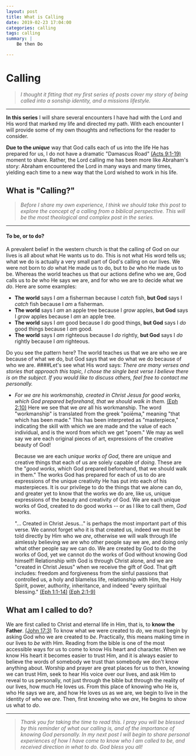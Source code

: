 ```yaml
---
layout: post
title: What is Calling
date: 2019-02-23 17:04:00
categories: calling
tags: calling
summary: |
    Be then Do

---
```



# Calling
>*I thought it fitting that my first series of posts cover my story of being called into a sonship identity, and a missions lifestyle.*

---
**In this series** I will share several encounters I have had with the Lord and His word that marked my life and directed my path. With each encounter I will provide some of my own thoughts and reflections for the reader to consider.

**Due to the _unique_** way that God calls each of us into the life He has prepared for us, I do not have a dramatic "Damascus Road" [(Acts 9:1-19)][Acts 9:1-19] moment to share. Rather, the Lord calling me has been more like Abraham's story: Abraham encountered the Lord in many ways and many times, yielding each time to a new way that the Lord wished to work in his life. 


## What is "Calling?"
>*Before I share my own experience, I think we should take this post to explore the concept of a calling from a biblical perspective. This will be the most theological and complex post in the series.*

--- 
#### To be, or to do?
A prevalent belief in the western church is that the calling of God on our lives is all about what He wants us to do. This is not what His word tells us; what we do is actually a very small part of God's calling on our lives. We were not born to *do* what He made us to do, but to *be* who He made us to be. Whereas the world teaches us that our actions define who we are, God calls us to *be* who He says we are, and for who we are to decide what we *do*. Here are some examples:

* **The world** says I *am* a fisherman because I *catch* fish, **but God** says I *catch* fish because I *am* a fisherman.
* **The world** says I *am* an apple tree because I *grow* apples, **but God** says I *grow* apples because I *am* an apple tree.
* **The world** says I *am* good because I *do* good things, **but God** says I *do* good things because I *am* good.
* **The world** says I *am* righteous because I *do* rightly, **but God** says I *do* rightly because I *am* righteous.

Do you see the pattern here? The world teaches us that we are who we are because of what we do, but God says that we do what we do because of who we are.
####Let's see what His word says:
*There are many verses and stories that approach this topic, I chose the single best verse I believe there is on the subject. If you would like to discuss others, feel free to contact me personally.*
	 
* *For we are his workmanship, created in Christ Jesus for good works, which God prepared beforehand, that we should walk in them.* [(Eph 2:10)][Eph 2:10]
	 Here we see that we *are* all his workmanship. The word "workmanship" is translated from the greek "poiēma," meaning "that which has been made." This has been interpreted as "masterpiece," indicating the skill with which we are made and the value of each individual, and is the word from which we get "poem." We may as well say we are each original pieces of art, expressions of the creative beauty of God! 
	
	Because we are each *unique works of God*, there are unique and creative things that each of us are solely capable of *doing*. These are the "*good works*, which God prepared beforehand, that we should walk in them." The works God has prepared for each of us to do are expressions of the unique creativity He has put into each of his masterpieces. It is our privilege to do the things that we alone can do, and greater yet to know that the works we do are, like us, unique expressions of the beauty and creativity of God. We are each unique works of God, created to do good works -- or as I like to call them, *God* works.
	
	"... Created in Christ Jesus..." is perhaps the most important part of this verse. We cannot forget who it is that created us, indeed we must be told directly by Him who we *are*, otherwise we will walk through life aimlessly believing we are who other people say we are, and doing only what other people say we can do. We are created by God to do the works of God, yet we cannot do the works of God without knowing God himself! Relationship with God is through Christ alone, and we are "created in Christ Jesus" when we receive the gift of God. That gift includes: freedom and forgiveness from the sinful passions that controlled us, a holy and blamelss life, relationship with Him, the Holy Spirit, power, authority, inheritance, and indeed "every spiritual blessing." [(Eph 1:1-14)][Eph 1:1-14]  [(Eph 2:1-9)][Eph 2:1-9]
	
## What am I called to do?

We are first called to Christ and eternal life in Him, that is, to **know the Father**. [(John 17:3)][John 17:3] To know what we were created to *do*, we must begin by asking God who we are created to *be*. Practically, this means making time in our lives to *be* with Him. Reading from the bible is one of the most accessible ways for us to come to know His heart and character. When we know His heart it becomes easier to trust Him, and it is always easier to believe the words of somebody we trust than somebody we don't know anything about. Worship and prayer are great places for us to then, knowing we can trust Him, seek to hear His voice over our lives, and ask Him to reveal to us personally, not just through the bible but through the reality of our lives, how much He loves us. From this place of knowing who He is, who He says we are, and how He loves us as we are, we begin to live in the identity of who we *are*. Then, first knowing who we *are*, He begins to show us what to *do*.

---
>*Thank you for taking the time to read this. I pray you will be blessed by this reminder of what our calling is, and of the importance of knowing God personally. In my next post I will begin to share personal experiences of how I have come to know who I am called to be, and received direction in what to do. God bless you all!*





[Acts 9:1-19]:https://www.biblegateway.com/passage/?search=acts9:1-19&version=ESV
[Eph 2:10]:https://www.biblegateway.com/passage/?search=Ephesians+2%3A10&version=ESV
[Eph 1:1-14]:https://www.biblegateway.com/passage/?search=Ephesians+1%3A1-14&version=ESV
[Eph 2:1-9]:https://www.biblegateway.com/passage/?search=Ephesians+2%3A1-9&version=ESV
[John 17:3]:https://www.biblegateway.com/passage/?search=john%2017:3